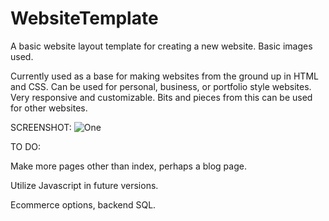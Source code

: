 # WebsiteTemplate
A basic website layout template for creating a new website. Basic images used.


Currently used as a base for making websites from the ground up in HTML and CSS. Can be used for personal, business, or portfolio style websites. Very responsive and customizable. Bits and pieces from this can be used for other websites.

SCREENSHOT:
![One](https://raw.githubusercontent.com/amvitkus/website-template/master/11.png)


TO DO:


Make more pages other than index, perhaps a blog page.


Utilize Javascript in future versions.


Ecommerce options, backend SQL.
